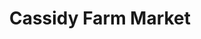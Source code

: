 ---
title: "Cassidy Farm Market"
url: /area-a-cassidy-cedar/cassidy-farm-market/
shop: Gemüse & Obst
---